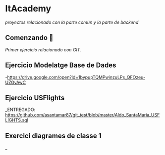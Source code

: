 # ItAcademy

_proyectos relacionado con la parte común y la parte de backend_

## Comenzando 🚀

_Primer ejercicio relacionado con GIT._

## Ejercicio Modelatge Base de Dades
-https://drive.google.com/open?id=1bypupTQMPwinzuLPs_QFOzeu-UZGvAwC

## Ejercicio USFlights

_ENTREGADO: https://github.com/asantamar87/git_test/blob/master/Aldo_SantaMaria_USFLIGHTS.sql

## Exercici diagrames de classe 1
_

